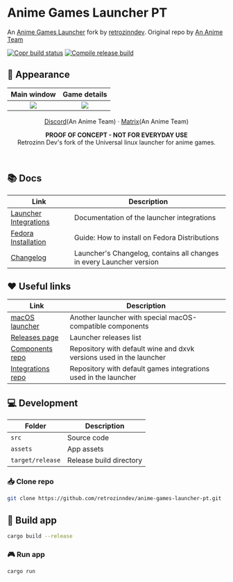 # Anime Games Launcher PT
An [Anime Games Launcher](https://github.com/an-anime-team) fork by [retrozinndev](https://github.com/retrozinndev). Original repo by [An Anime Team](https://github.com/an-anime-team)


[![Copr build status](https://copr.fedorainfracloud.org/coprs/retrozinndev/anime-games-launcher/package/anime-games-launcher/status_image/last_build.png)](https://copr.fedorainfracloud.org/coprs/retrozinndev/anime-games-launcher/package/anime-games-launcher/)
[![Compile release build](https://github.com/retrozinndev/anime-games-launcher-pt/actions/workflows/compile_release_build.yml/badge.svg)](https://github.com/retrozinndev/anime-games-launcher-pt/actions/workflows/compile_release_build.yml)


## 🎨 Appearance
| Main window | Game details |
| :-: | :-: |
| <picture><source media="(prefers-color-scheme: dark)" srcset="repository/main-dark.png"><img src="repository/main-light.png"></picture> | <picture><source media="(prefers-color-scheme: dark)" srcset="repository/details-dark.png"><img src="repository/details-light.png"></picture> |

<p align="center">
    <a href="https://discord.gg/ck37X6UWBp">Discord</a>(An Anime Team) ·
    <a href="https://matrix.to/#/#an-anime-game:envs.net">Matrix</a>(An Anime Team)
</p>

<p align="center">
    <b>PROOF OF CONCEPT - NOT FOR EVERYDAY USE</b></br>
    Retrozinn Dev's fork of the Universal linux launcher for anime games.
</p>

<br>

## 📚️ Docs

| Link | Description |
| - | - |
| [Launcher Integrations](repository/integrations) | Documentation of the launcher integrations |
| [Fedora Installation](repository/guides/FEDORA_COPR.md) | Guide: How to install on Fedora Distributions |
| [Changelog](CHANGELOG.md) | Launcher's Changelog, contains all changes in every Launcher version |

## ♥️ Useful links

| Link | Description |
| - | - |
| [macOS launcher](https://github.com/3Shain/yet-another-anime-game-launcher) | Another launcher with special macOS-compatible components |
| [Releases page](https://github.com/an-anime-team/anime-games-launcher/releases) | Launcher releases list |
| [Components repo](https://github.com/an-anime-team/components) | Repository with default wine and dxvk versions used in the launcher |
| [Integrations repo](https://github.com/an-anime-team/game-integrations) | Repository with default games integrations used in the launcher |

## 💻 Development

| Folder | Description |
| - | - |
| `src` | Source code |
| `assets` | App assets |
| `target/release` | Release build directory |

### 📥️ Clone repo

```sh
git clone https://github.com/retrozinndev/anime-games-launcher-pt.git
```

## 🔨 Build app

```sh
cargo build --release
```

### 🎮️ Run app

```sh
cargo run
```
